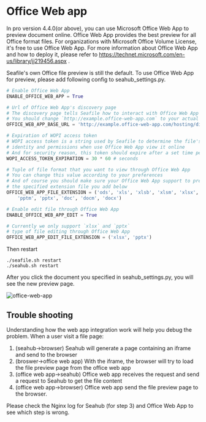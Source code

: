 # Office Web app

In pro version 4.4.0(or above), you can use Microsoft Office Web App to preview document online. Office Web App provides the best preview for all Office format files. For organizations with Microsoft Office Volume License, it's free to use Office Web App. For more information about Office Web App and how to deploy it, please refer to https://technet.microsoft.com/en-us/library/jj219456.aspx .

Seafile's own Office file preview is still the default. To use Office Web App for preview, please add following config to seahub_settings.py.

``` python
# Enable Office Web App
ENABLE_OFFICE_WEB_APP = True

# Url of Office Web App's discovery page
# The discovery page tells Seafile how to interact with Office Web App when view file online
# You should change `http://example.office-web-app.com` to your actual Office Web App server address
OFFICE_WEB_APP_BASE_URL = 'http://example.office-web-app.com/hosting/discovery'

# Expiration of WOPI access token
# WOPI access token is a string used by Seafile to determine the file's
# identity and permissions when use Office Web App view it online
# And for security reason, this token should expire after a set time period
WOPI_ACCESS_TOKEN_EXPIRATION = 30 * 60 # seconds

# Tuple of file format that you want to view through Office Web App
# You can change this value according to your preferences
# And of course you should make sure your Office Web App support to preview
# the specified extension file you add below
OFFICE_WEB_APP_FILE_EXTENSION = ('ods', 'xls', 'xlsb', 'xlsm', 'xlsx','ppsx', 'ppt',
    'pptm', 'pptx', 'doc', 'docm', 'docx')

# Enable edit file through Office Web App
ENABLE_OFFICE_WEB_APP_EDIT = True

# Currently we only support `xlsx` and `pptx`
# type of file editing through Office Web App
OFFICE_WEB_APP_EDIT_FILE_EXTENSION = ('xlsx', 'pptx')

```

Then restart

```
./seafile.sh restart
./seahub.sh restart
```

After you click the document you specified in seahub_settings.py, you will see the new preview page.

![office-web-app](../images/office-web-app.png)

## Trouble shooting

Understanding how the web app integration work will help you debug the problem. When a user visit a file page:

1. (seahub->browser) Seahub will generate a page containing an iframe and send to the browser
2. (broswer->office web app) With the iframe, the browser will try to load the file preview page from the office web app
3. (office web app->seahub) Office web app receives the request and send a request to Seahub to get the file content
4. (office web app->browser) Office web app send the file preview page to the browser.

Please check the Nginx log for Seahub (for step 3) and Office Web App to see which step is wrong.
